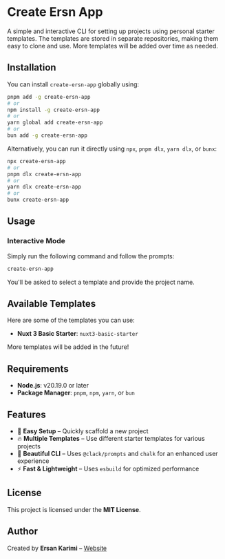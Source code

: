 # Create Ersn App

A simple and interactive CLI for setting up projects using personal starter templates. The templates are stored in separate repositories, making them easy to clone and use. More templates will be added over time as needed.

## Installation

You can install `create-ersn-app` globally using:

```bash
pnpm add -g create-ersn-app
# or
npm install -g create-ersn-app
# or
yarn global add create-ersn-app
# or
bun add -g create-ersn-app
```

Alternatively, you can run it directly using `npx`, `pnpm dlx`, `yarn dlx`, or `bunx`:

```bash
npx create-ersn-app
# or
pnpm dlx create-ersn-app
# or
yarn dlx create-ersn-app
# or
bunx create-ersn-app
```

## Usage

### Interactive Mode

Simply run the following command and follow the prompts:

```bash
create-ersn-app
```

You'll be asked to select a template and provide the project name.

<!-- ### Non-Interactive Mode

You can also specify the template and project name directly in the command line:

```bash
create-ersn-app my-project --template <template-key>
``` -->

## Available Templates

Here are some of the templates you can use:

- **Nuxt 3 Basic Starter**: `nuxt3-basic-starter`

More templates will be added in the future!

## Requirements

- **Node.js**: v20.19.0 or later
- **Package Manager**: `pnpm`, `npm`, `yarn`, or `bun`

## Features

- 🚀 **Easy Setup** – Quickly scaffold a new project
- 🔥 **Multiple Templates** – Use different starter templates for various projects
- 🎨 **Beautiful CLI** – Uses `@clack/prompts` and `chalk` for an enhanced user experience
- ⚡ **Fast & Lightweight** – Uses `esbuild` for optimized performance

## License

This project is licensed under the **MIT License**.

## Author

Created by **Ersan Karimi** – [Website](https://ersankarimi.vercel.app)
